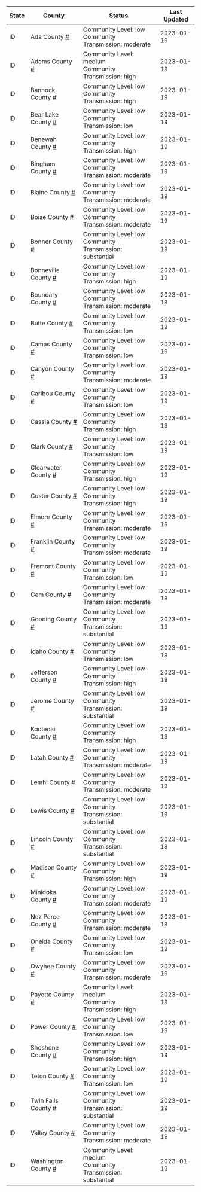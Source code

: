 State | County | Status | Last Updated
--- | --- | --- | --- 
ID | Ada County <a href="#ada_county">#</a> | <a name="ada_county"></a>Community Level: low<br/>Community Transmission: moderate | 2023-01-19
ID | Adams County <a href="#adams_county">#</a> | <a name="adams_county"></a>Community Level: medium<br/>Community Transmission: high | 2023-01-19
ID | Bannock County <a href="#bannock_county">#</a> | <a name="bannock_county"></a>Community Level: low<br/>Community Transmission: high | 2023-01-19
ID | Bear Lake County <a href="#bear_lake_county">#</a> | <a name="bear_lake_county"></a>Community Level: low<br/>Community Transmission: low | 2023-01-19
ID | Benewah County <a href="#benewah_county">#</a> | <a name="benewah_county"></a>Community Level: low<br/>Community Transmission: high | 2023-01-19
ID | Bingham County <a href="#bingham_county">#</a> | <a name="bingham_county"></a>Community Level: low<br/>Community Transmission: moderate | 2023-01-19
ID | Blaine County <a href="#blaine_county">#</a> | <a name="blaine_county"></a>Community Level: low<br/>Community Transmission: moderate | 2023-01-19
ID | Boise County <a href="#boise_county">#</a> | <a name="boise_county"></a>Community Level: low<br/>Community Transmission: moderate | 2023-01-19
ID | Bonner County <a href="#bonner_county">#</a> | <a name="bonner_county"></a>Community Level: low<br/>Community Transmission: substantial | 2023-01-19
ID | Bonneville County <a href="#bonneville_county">#</a> | <a name="bonneville_county"></a>Community Level: low<br/>Community Transmission: high | 2023-01-19
ID | Boundary County <a href="#boundary_county">#</a> | <a name="boundary_county"></a>Community Level: low<br/>Community Transmission: moderate | 2023-01-19
ID | Butte County <a href="#butte_county">#</a> | <a name="butte_county"></a>Community Level: low<br/>Community Transmission: low | 2023-01-19
ID | Camas County <a href="#camas_county">#</a> | <a name="camas_county"></a>Community Level: low<br/>Community Transmission: low | 2023-01-19
ID | Canyon County <a href="#canyon_county">#</a> | <a name="canyon_county"></a>Community Level: low<br/>Community Transmission: moderate | 2023-01-19
ID | Caribou County <a href="#caribou_county">#</a> | <a name="caribou_county"></a>Community Level: low<br/>Community Transmission: low | 2023-01-19
ID | Cassia County <a href="#cassia_county">#</a> | <a name="cassia_county"></a>Community Level: low<br/>Community Transmission: high | 2023-01-19
ID | Clark County <a href="#clark_county">#</a> | <a name="clark_county"></a>Community Level: low<br/>Community Transmission: low | 2023-01-19
ID | Clearwater County <a href="#clearwater_county">#</a> | <a name="clearwater_county"></a>Community Level: low<br/>Community Transmission: high | 2023-01-19
ID | Custer County <a href="#custer_county">#</a> | <a name="custer_county"></a>Community Level: low<br/>Community Transmission: high | 2023-01-19
ID | Elmore County <a href="#elmore_county">#</a> | <a name="elmore_county"></a>Community Level: low<br/>Community Transmission: moderate | 2023-01-19
ID | Franklin County <a href="#franklin_county">#</a> | <a name="franklin_county"></a>Community Level: low<br/>Community Transmission: moderate | 2023-01-19
ID | Fremont County <a href="#fremont_county">#</a> | <a name="fremont_county"></a>Community Level: low<br/>Community Transmission: low | 2023-01-19
ID | Gem County <a href="#gem_county">#</a> | <a name="gem_county"></a>Community Level: low<br/>Community Transmission: moderate | 2023-01-19
ID | Gooding County <a href="#gooding_county">#</a> | <a name="gooding_county"></a>Community Level: low<br/>Community Transmission: substantial | 2023-01-19
ID | Idaho County <a href="#idaho_county">#</a> | <a name="idaho_county"></a>Community Level: low<br/>Community Transmission: low | 2023-01-19
ID | Jefferson County <a href="#jefferson_county">#</a> | <a name="jefferson_county"></a>Community Level: low<br/>Community Transmission: high | 2023-01-19
ID | Jerome County <a href="#jerome_county">#</a> | <a name="jerome_county"></a>Community Level: low<br/>Community Transmission: substantial | 2023-01-19
ID | Kootenai County <a href="#kootenai_county">#</a> | <a name="kootenai_county"></a>Community Level: low<br/>Community Transmission: high | 2023-01-19
ID | Latah County <a href="#latah_county">#</a> | <a name="latah_county"></a>Community Level: low<br/>Community Transmission: moderate | 2023-01-19
ID | Lemhi County <a href="#lemhi_county">#</a> | <a name="lemhi_county"></a>Community Level: low<br/>Community Transmission: moderate | 2023-01-19
ID | Lewis County <a href="#lewis_county">#</a> | <a name="lewis_county"></a>Community Level: low<br/>Community Transmission: substantial | 2023-01-19
ID | Lincoln County <a href="#lincoln_county">#</a> | <a name="lincoln_county"></a>Community Level: low<br/>Community Transmission: substantial | 2023-01-19
ID | Madison County <a href="#madison_county">#</a> | <a name="madison_county"></a>Community Level: low<br/>Community Transmission: high | 2023-01-19
ID | Minidoka County <a href="#minidoka_county">#</a> | <a name="minidoka_county"></a>Community Level: low<br/>Community Transmission: moderate | 2023-01-19
ID | Nez Perce County <a href="#nez_perce_county">#</a> | <a name="nez_perce_county"></a>Community Level: low<br/>Community Transmission: moderate | 2023-01-19
ID | Oneida County <a href="#oneida_county">#</a> | <a name="oneida_county"></a>Community Level: low<br/>Community Transmission: low | 2023-01-19
ID | Owyhee County <a href="#owyhee_county">#</a> | <a name="owyhee_county"></a>Community Level: low<br/>Community Transmission: moderate | 2023-01-19
ID | Payette County <a href="#payette_county">#</a> | <a name="payette_county"></a>Community Level: medium<br/>Community Transmission: high | 2023-01-19
ID | Power County <a href="#power_county">#</a> | <a name="power_county"></a>Community Level: low<br/>Community Transmission: low | 2023-01-19
ID | Shoshone County <a href="#shoshone_county">#</a> | <a name="shoshone_county"></a>Community Level: low<br/>Community Transmission: high | 2023-01-19
ID | Teton County <a href="#teton_county">#</a> | <a name="teton_county"></a>Community Level: low<br/>Community Transmission: low | 2023-01-19
ID | Twin Falls County <a href="#twin_falls_county">#</a> | <a name="twin_falls_county"></a>Community Level: low<br/>Community Transmission: substantial | 2023-01-19
ID | Valley County <a href="#valley_county">#</a> | <a name="valley_county"></a>Community Level: low<br/>Community Transmission: moderate | 2023-01-19
ID | Washington County <a href="#washington_county">#</a> | <a name="washington_county"></a>Community Level: medium<br/>Community Transmission: substantial | 2023-01-19
